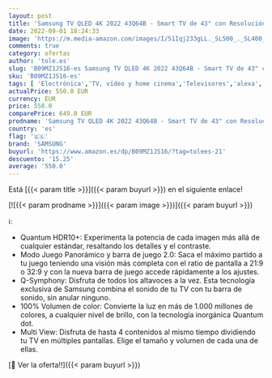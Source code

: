 ```yaml
---
layout: post
title: 'Samsung TV QLED 4K 2022 43Q64B - Smart TV de 43" con Resolución 4K  100% Volumen de Color  Procesdor QLED 4K Lite  Quantum HDR10+  Multi View y Modo Juego Panorámico y Alexa integrada'
date: 2022-09-01 18:24:33
image: 'https://m.media-amazon.com/images/I/51Iqj233gLL._SL500_._SL400_.jpg'
comments: true
category: ofertas
author: 'tole.es'
slug: 'B09MZ1JS16-es Samsung TV QLED 4K 2022 43Q64B - Smart TV de 43" con...'
sku: 'B09MZ1JS16-es'
tags: [ 'Electrónica','TV, vídeo y home cinema','Televisores','alexa','samsung','🇪🇸', ]
actualPrice: 550.0 EUR
currency: EUR
price: 550.0
comparePrice: 649.0 EUR
prodname: 'Samsung TV QLED 4K 2022 43Q64B - Smart TV de 43" con Resolución 4K  100% Volumen de Color  Procesdor QLED 4K Lite  Quantum HDR10+  Multi View y Modo Juego Panorámico y Alexa integrada'
country: 'es'
flag: '🇪🇸'
brand: 'SAMSUNG'
buyurl: 'https://www.amazon.es/dp/B09MZ1JS16/?tag=tolees-21'
descuento: '15.25'
average: '550.0'
---
```


Está [{{< param title >}}]({{< param buyurl >}}) en el siguiente enlace!

[![{{< param prodname >}}]({{< param image >}})]({{< param buyurl >}})

ℹ️:

- Quantum HDR10+: Experimenta la potencia de cada imagen más allá de cualquier estándar, resaltando los detalles y el contraste.
- Modo Juego Panorámico y barra de juego 2.0: Saca el máximo partido a tu juego teniendo una visión más completa con el ratio de pantalla a 21:9 o 32:9 y con la nueva barra de juego accede rápidamente a los ajustes.
- Q-Symphony: Disfruta de todos los altavoces a la vez. Esta tecnología exclusiva de Samsung combina el sonido de tu TV con tu barra de sonido, sin anular ninguno.
- 100% Volumen de color: Convierte la luz en más de 1.000 millones de colores, a cualquier nivel de brillo, con la tecnología inorgánica Quantum dot.
- Multi View: Disfruta de hasta 4 contenidos al mismo tiempo dividiendo tu TV en múltiples pantallas. Elige el tamaño y volumen de cada una de ellas.

[🛒 Ver la oferta!!]({{< param buyurl >}})
